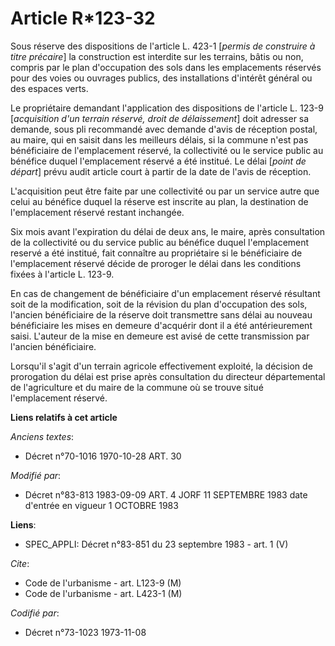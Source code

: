 # Article R*123-32

Sous réserve des dispositions de l'article L. 423-1 [*permis de construire à titre précaire*] la construction est interdite
sur les terrains, bâtis ou non, compris par le plan d'occupation des sols dans les emplacements réservés pour des voies ou
ouvrages publics, des installations d'intérêt général ou des espaces verts.

Le propriétaire demandant l'application des dispositions de l'article L. 123-9 [*acquisition d'un terrain réservé, droit de
délaissement*] doit adresser sa demande, sous pli recommandé avec demande d'avis de réception postal, au maire, qui en saisit
dans les meilleurs délais, si la commune n'est pas bénéficiaire de l'emplacement réservé, la collectivité ou le service
public au bénéfice duquel l'emplacement réservé a été institué. Le délai [*point de départ*] prévu audit article court à
partir de la date de l'avis de réception.

L'acquisition peut être faite par une collectivité ou par un service autre que celui au bénéfice duquel la réserve est
inscrite au plan, la destination de l'emplacement réservé restant inchangée.

Six mois avant l'expiration du délai de deux ans, le maire, après consultation de la collectivité ou du service public au
bénéfice duquel l'emplacement reservé a été institué, fait connaître au propriétaire si le bénéficiaire de l'emplacement
réservé décide de proroger le délai dans les conditions fixées à l'article L. 123-9.

En cas de changement de bénéficiaire d'un emplacement réservé résultant soit de la modification, soit de la révision du plan
d'occupation des sols, l'ancien bénéficiaire de la réserve doit transmettre sans délai au nouveau bénéficiaire les mises en
demeure d'acquérir dont il a été antérieurement saisi. L'auteur de la mise en demeure est avisé de cette transmission par
l'ancien bénéficiaire.

Lorsqu'il s'agit d'un terrain agricole effectivement exploité, la décision de prorogation du délai est prise après
consultation du directeur départemental de l'agriculture et du maire de la commune où se trouve situé l'emplacement réservé.

**Liens relatifs à cet article**

_Anciens textes_:

  - Décret n°70-1016 1970-10-28 ART. 30

_Modifié par_:

  - Décret n°83-813 1983-09-09 ART. 4 JORF 11 SEPTEMBRE 1983 date d'entrée en vigueur 1 OCTOBRE 1983

**Liens**:

  - SPEC_APPLI: Décret n°83-851 du 23 septembre 1983 - art. 1 (V)

_Cite_:

  - Code de l'urbanisme - art. L123-9 (M)
  - Code de l'urbanisme - art. L423-1 (M)

_Codifié par_:

  - Décret n°73-1023 1973-11-08
